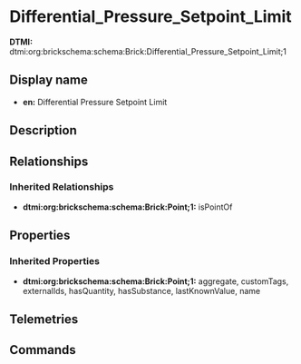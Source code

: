 # Differential_Pressure_Setpoint_Limit
**DTMI:** dtmi:org:brickschema:schema:Brick:Differential_Pressure_Setpoint_Limit;1
## Display name
- **en:** Differential Pressure Setpoint Limit
## Description
## Relationships
### Inherited Relationships
* **dtmi:org:brickschema:schema:Brick:Point;1:** isPointOf
## Properties
### Inherited Properties
* **dtmi:org:brickschema:schema:Brick:Point;1:** aggregate, customTags, externalIds, hasQuantity, hasSubstance, lastKnownValue, name
## Telemetries
## Commands
